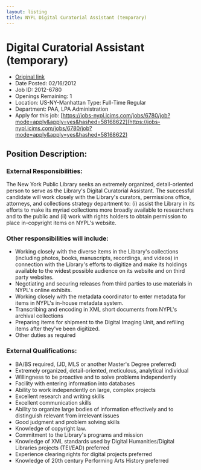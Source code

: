 ```yaml
---
layout: listing
title: NYPL Digital Curatorial Assistant (temporary)
---
```


# Digital Curatorial Assistant (temporary)

* [Original link](https://jobs-nypl.icims.com/jobs/6780/job)
*  Date Posted: 02/16/2012
*  Job ID: 	2012-6780
*  Openings Remaining: 	1
*  Location: 	US-NY-Manhattan	Type: 	Full-Time Regular
*  Department: 	PAA, LPA Administration		
*  Apply for this job: [https://jobs-nypl.icims.com/jobs/6780/job?mode=apply&apply=yes&hashed=58168622](https://jobs-nypl.icims.com/jobs/6780/job?mode=apply&apply=yes&hashed=58168622)


## Position Description:

### External Responsibilities:
The New York Public Library seeks an extremely organized, detail-oriented person to serve as the Library's Digital Curatorial Assistant.   The successful candidate will work closely with the Library's curators, permissions office, attorneys, and collections strategy department to: (i) assist the Library in its efforts to make its myriad collections more broadly available to researchers and to the public and (ii) work with rights holders to obtain permission to place in-copyright items on NYPL's website.
 
### Other responsibilities will include:
*  Working closely with the diverse items in the Library's collections (including photos, books, manuscripts, recordings, and videos) in connection with the Library's efforts to digitize and make its holdings available to the widest possible audience on its website and on third party websites.
*  Negotiating and securing releases from third parties to use materials in NYPL's online exhibits.
*  Working closely with the metadata coordinator to enter metadata for items in NYPL's in-house metadata system.
*  Transcribing and encoding in XML short documents from NYPL's archival collections
*  Preparing items for shipment to the Digital Imaging Unit, and refiling items after they've been digitized.
*  Other duties as required

### External Qualifications:
*  BA/BS required, (JD, MLS or another Master's Degree preferred)
*  Extremely organized, detail-oriented, meticulous, analytical individual
*  Willingness to be proactive and to solve problems independently
*  Facility with entering information into databases
*  Ability to work independently on large, complex projects
*  Excellent research and writing skills
*  Excellent communication skills
*  Ability to organize large bodies of information effectively and to distinguish relevant from irrelevant issues
*  Good judgment and problem solving skills
*  Knowledge of copyright law.
*  Commitment to the Library's programs and mission
*  Knowledge of XML standards used by Digital Humanities/Digital Libraries projects (TEI/EAD) preferred
*  Experience clearing rights for digital projects preferred
*  Knowledge of 20th century Performing Arts History preferred